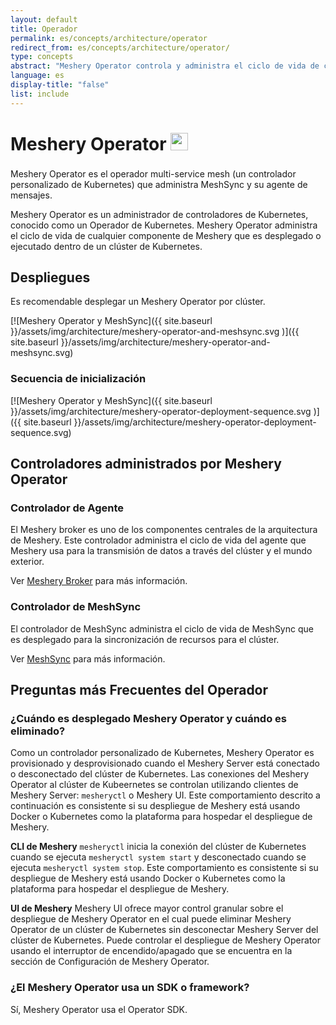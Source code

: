 ```yaml
---
layout: default
title: Operador
permalink: es/concepts/architecture/operator
redirect_from: es/concepts/architecture/operator/
type: concepts
abstract: "Meshery Operator controla y administra el ciclo de vida de componentes desplegados dentro de un clúster de Kubernetes"
language: es
display-title: "false"
list: include
---
```


# Meshery Operator <img style="width:1em; inline; margin-bottom:10px;" src="{{ site.baseurl }}/assets/img/architecture/B203EFA85E89491B.png"/>

Meshery Operator es el operador multi-service mesh (un controlador personalizado de Kubernetes) que administra MeshSync y su agente de mensajes.

Meshery Operator es un administrador de controladores de Kubernetes, conocido como un Operador de Kubernetes. Meshery Operator administra el ciclo de vida de cualquier componente de Meshery que es desplegado o ejecutado dentro de un clúster de Kubernetes.

## Despliegues

Es recomendable desplegar un Meshery Operator por clúster.

[![Meshery Operator y MeshSync]({{ site.baseurl }}/assets/img/architecture/meshery-operator-and-meshsync.svg
)]({{ site.baseurl }}/assets/img/architecture/meshery-operator-and-meshsync.svg)

### Secuencia de inicialización

[![Meshery Operator y MeshSync]({{ site.baseurl }}/assets/img/architecture/meshery-operator-deployment-sequence.svg
)]({{ site.baseurl }}/assets/img/architecture/meshery-operator-deployment-sequence.svg)

## Controladores administrados por Meshery Operator

### Controlador de Agente

El Meshery broker es uno de los componentes centrales de la arquitectura de Meshery. Este controlador administra el ciclo de vida del agente que Meshery usa para la transmisión de datos a través del clúster y el mundo exterior.

Ver [Meshery Broker]({{site.baseurl}}/architecture/broker) para más información.

### Controlador de MeshSync

El controlador de MeshSync administra el ciclo de vida de MeshSync que es desplegado para la sincronización de recursos para el clúster.

Ver [MeshSync]({{site.baseurl}}/architecture/meshsync) para más información.

## Preguntas más Frecuentes del Operador

### ¿Cuándo es desplegado Meshery Operator y cuándo es eliminado?  
Como un controlador personalizado de Kubernetes, Meshery Operator es provisionado y desprovisionado cuando el Meshery Server está conectado o desconectado del clúster de Kubernetes. Las conexiones del Meshery Operator al clúster de Kubeernetes se controlan utilizando clientes de Meshery Server: `mesheryctl` o Meshery UI. Este comportamiento descrito a continuación es consistente si su despliegue de Meshery está usando Docker o Kubernetes como la plataforma para hospedar el despliegue de Meshery.

**CLI de Meshery**
`mesheryctl` inicia la conexión del clúster de Kubernetes cuando se ejecuta `mesheryctl system start` y desconectado cuando se ejecuta `mesheryctl system stop`. Este comportamiento es consistente si su despliegue de Meshery está usando Docker o Kubernetes como la plataforma para hospedar el despliegue de Meshery.

**UI de Meshery**
Meshery UI ofrece mayor control granular sobre el despliegue de Meshery Operator en el cual puede eliminar Meshery Operator de un clúster de Kubernetes sin desconectar Meshery Server del clúster de Kubernetes. Puede controlar el despliegue de Meshery Operator usando el interruptor de encendido/apagado que se encuentra en la sección de Configuración de Meshery Operator.

### ¿El Meshery Operator usa un SDK o framework?
Sí, Meshery Operator usa el Operator SDK.
